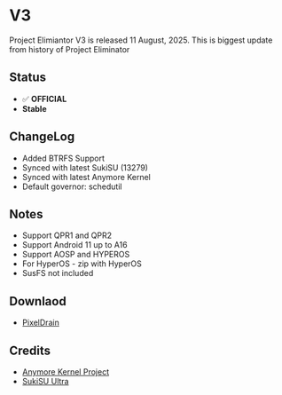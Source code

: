 # V3
Project Elimiantor V3 is released 11 August, 2025.
This is biggest update from history of Project Eliminator

## Status
- ✅ **OFFICIAL**
- **Stable**

## ChangeLog

- Added BTRFS Support
- Synced with latest SukiSU (13279)
- Synced with latest Anymore Kernel
- Default governor: schedutil

## Notes
- Support QPR1 and QPR2
- Support Android 11 up to A16
- Support AOSP and HYPEROS
- For HyperOS - zip with HyperOS
- SusFS not included


## Downlaod
- [PixelDrain](https://pixeldrain.com/l/phiFnMNP)

## Credits
- [Anymore Kernel Project](https://t.me/AnymoreProject)
- [SukiSU Ultra](https://sukisu.org/)